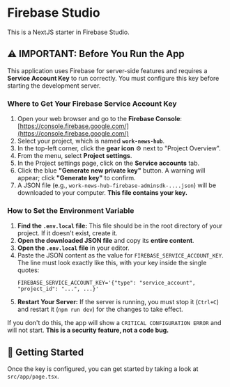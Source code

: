 # Firebase Studio

This is a NextJS starter in Firebase Studio.

## ⚠️ IMPORTANT: Before You Run the App

This application uses Firebase for server-side features and requires a **Service Account Key** to run correctly. You must configure this key before starting the development server.

### Where to Get Your Firebase Service Account Key

1.  Open your web browser and go to the **Firebase Console**: [https://console.firebase.google.com/](https://console.firebase.google.com/)
2.  Select your project, which is named **`work-news-hub`**.
3.  In the top-left corner, click the **gear icon** ⚙️ next to "Project Overview".
4.  From the menu, select **Project settings**.
5.  In the Project settings page, click on the **Service accounts** tab.
6.  Click the blue **"Generate new private key"** button. A warning will appear; click **"Generate key"** to confirm.
7.  A JSON file (e.g., `work-news-hub-firebase-adminsdk-....json`) will be downloaded to your computer. **This file contains your key.**

### How to Set the Environment Variable

1.  **Find the `.env.local` file:** This file should be in the root directory of your project. If it doesn't exist, create it.
2.  **Open the downloaded JSON file** and copy its **entire content**.
3.  **Open the `.env.local` file** in your editor.
4.  Paste the JSON content as the value for `FIREBASE_SERVICE_ACCOUNT_KEY`. The line must look exactly like this, with your key inside the single quotes:
    ```
    FIREBASE_SERVICE_ACCOUNT_KEY='{"type": "service_account", "project_id": "...", ...}'
    ```
5.  **Restart Your Server:** If the server is running, you must stop it (`Ctrl+C`) and restart it (`npm run dev`) for the changes to take effect.

If you don't do this, the app will show a `CRITICAL CONFIGURATION ERROR` and will not start. **This is a security feature, not a code bug.**

## 🚀 Getting Started

Once the key is configured, you can get started by taking a look at `src/app/page.tsx`.
